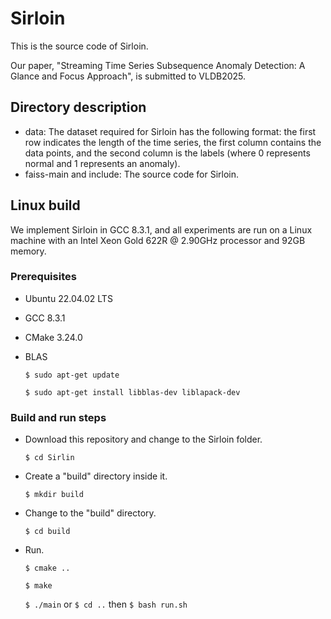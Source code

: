 # Sirloin
This is the source code of Sirloin.

Our paper, "Streaming Time Series Subsequence Anomaly Detection: A Glance and Focus Approach", is submitted to VLDB2025.

## Directory description
  * data: The dataset required for Sirloin has the following format: the first row indicates the length of the time series, the first column contains the data points, and the second column is the labels (where 0 represents normal and 1 represents an anomaly).
  * faiss-main and include: The source code for Sirloin.

## Linux build
We implement Sirloin in GCC 8.3.1, and all experiments are run on a Linux machine with an Intel Xeon Gold 622R @ 2.90GHz processor and 92GB memory. 

### Prerequisites
 * Ubuntu 22.04.02 LTS
 * GCC 8.3.1
 * CMake 3.24.0
 * BLAS
   
   `$ sudo apt-get update`
   
   `$ sudo apt-get install libblas-dev liblapack-dev`

### Build and run steps
 * Download this repository and change to the Sirloin folder.

   `$ cd Sirlin`
 * Create a "build" directory inside it.

   `$ mkdir build`
 * Change to the "build" directory.

   `$ cd build`
 * Run.

   `$ cmake ..`
   
   `$ make`
   
   `$ ./main` or `$ cd ..` then `$ bash run.sh`
